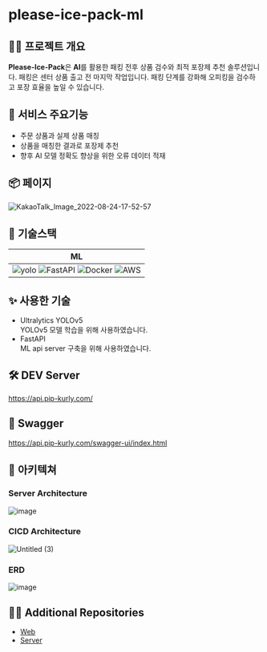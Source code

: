 # please-ice-pack-ml

## 💁‍♀️ 프로젝트 개요

**Please-Ice-Pack**은 **AI**를 활용한 패킹 전후 상품 검수와 최적 포장제 추천 솔루션입니다.
패킹은 센터 상품 출고 전 마지막 작업입니다.
패킹 단계를 강화해 오피킹을 검수하고 포장 효율을 높일 수 있습니다.

## 🌱 서비스 주요기능

- 주문 상품과 실제 상품 매칭
- 상품을 매칭한 결과로 포장제 추천
- 향후 AI 모델 정확도 향상을 위한 오류 데이터 적재

## 📦 페이지

![KakaoTalk_Image_2022-08-24-17-52-57](https://user-images.githubusercontent.com/66551410/186375256-258398a9-2d43-49cc-85f5-de4ce753818a.jpeg)

## 🔨 기술스택

|                        ML                                |
| :----------------------------------------------------------: |
| ![yolo](https://img.shields.io/badge/Ultralytics%20YOLOv5-00FFFF?style=flat&logo=yolo&logoColor=white) ![FastAPI](https://img.shields.io/badge/FastAPI-005571?style=flat&logo=fastapi) ![Docker](https://img.shields.io/badge/docker-%230db7ed.svg?style=flat&logo=docker&logoColor=white) ![AWS](https://img.shields.io/badge/AWS-232F3E?style=flat&logo=amazon-aws&logoColor=white)  |

## ✨ 사용한 기술

- Ultralytics YOLOv5  
  YOLOv5 모델 학습을 위해 사용하였습니다.
- FastAPI  
  ML api server 구축을 위해 사용하였습니다.

## 🛠 DEV Server
https://api.pip-kurly.com/

## 💚 Swagger
https://api.pip-kurly.com/swagger-ui/index.html

## 🕍 아키텍쳐

### Server Architecture

![image](https://user-images.githubusercontent.com/66551410/186376975-881fb3bb-906d-45ec-9ebb-3ed02e9dede6.png)

### CICD Architecture

![Untitled (3)](https://user-images.githubusercontent.com/66551410/172353126-2b7f6675-7f92-4ac4-a8cf-673b5eea9601.png)

### ERD

![image](https://user-images.githubusercontent.com/66551410/186373432-8d756fb0-62bd-42cc-8e86-0dc5196aef5d.png)


## 💁‍♀️ Additional Repositories

- [Web](https://github.com/Please-Ice-Pack/please-ice-pack-front)
- [Server](https://github.com/Please-Ice-Pack/please-ice-pack-server)
